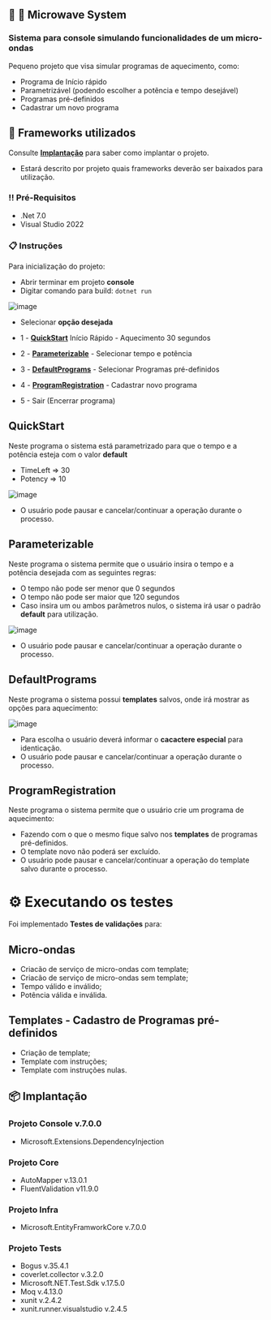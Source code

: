 ## 🍗 🍖 Microwave System

### Sistema para console simulando funcionalidades de um micro-ondas

Pequeno projeto que visa simular programas de aquecimento, como:

- Programa de Início rápido
- Parametrizável (podendo escolher a potência e tempo desejável)
- Programas pré-definidos
- Cadastrar um novo programa

## 🚀 Frameworks utilizados
Consulte **[Implantação](-#Implantacao)** para saber como implantar o projeto.

- Estará descrito por projeto quais frameworks deverão ser baixados para utilização.

### ‼️ Pré-Requisitos
- .Net 7.0
- Visual Studio 2022

### 📋 Instruções 
Para inicialização do projeto:

- Abrir terminar em projeto **console**
- Digitar comando para build: ```dotnet run```

![image](https://github.com/MaiFaria/MicrowaveSystem/assets/52571069/0e566430-d6fc-4142-b1ec-2089f8e71275)

- Selecionar **opção desejada**

- 1 - **[QuickStart](-QuickStart)** Início Rápido - Aquecimento 30 segundos 
- 2 - **[Parameterizable](-Parameterizable)** - Selecionar tempo e potência
- 3 - **[DefaultPrograms](-DefaultPrograms)** - Selecionar Programas pré-definidos
- 4 - **[ProgramRegistration](-ProgramRegistration)** - Cadastrar novo programa
- 5 - Sair (Encerrar programa)

## QuickStart
Neste programa o sistema está parametrizado para que o tempo e a potência esteja com o valor **default** 
- TimeLeft => 30
- Potency => 10

![image](https://github.com/MaiFaria/MicrowaveSystem/assets/52571069/910160aa-02e4-46c6-9505-3f78bf3330d9)
- O usuário pode pausar e cancelar/continuar a operação durante o processo.

## Parameterizable
Neste programa o sistema permite que o usuário insira o tempo e a potência desejada com as seguintes regras:
- O tempo não pode ser menor que 0 segundos
- O tempo não pode ser maior que 120 segundos
- Caso insira um ou ambos parâmetros nulos, o sistema irá usar o padrão **default** para utilização.
  
![image](https://github.com/MaiFaria/MicrowaveSystem/assets/52571069/bde24183-d061-455e-b8f2-c6c7c8b20f5f)
- O usuário pode pausar e cancelar/continuar a operação durante o processo.

## DefaultPrograms
Neste programa o sistema possui **templates** salvos, onde irá mostrar as opções para aquecimento:

![image](https://github.com/MaiFaria/MicrowaveSystem/assets/52571069/904228bd-9542-4ecf-9459-6d743dd9e1e1)

- Para escolha o usuário deverá informar o **cacactere especial** para identicação.
- O usuário pode pausar e cancelar/continuar a operação durante o processo.

## ProgramRegistration
Neste programa o sistema permite que o usuário crie um programa de aquecimento:
- Fazendo com o que o mesmo fique salvo nos **templates** de programas pré-definidos.
- O template novo não poderá ser excluído.
- O usuário pode pausar e cancelar/continuar a operação do template salvo durante o processo.

# ⚙️ Executando os testes

Foi implementado **Testes de validações** para:

## Micro-ondas
- Criacão de serviço de micro-ondas com template;
- Criacão de serviço de micro-ondas sem template;
- Tempo válido e inválido;
- Potência válida e inválida.

## Templates - Cadastro de Programas pré-definidos
- Criação de template;
- Template com instruções;
- Template com instruções nulas.

## 📦 Implantação
### Projeto Console v.7.0.0
- Microsoft.Extensions.DependencyInjection
### Projeto Core
- AutoMapper v.13.0.1
- FluentValidation v11.9.0
### Projeto Infra
- Microsoft.EntityFramworkCore v.7.0.0
### Projeto Tests
- Bogus v.35.4.1
- coverlet.collector v.3.2.0
- Microsoft.NET.Test.Sdk v.17.5.0
- Moq v.4.13.0
- xunit v.2.4.2
- xunit.runner.visualstudio v.2.4.5
